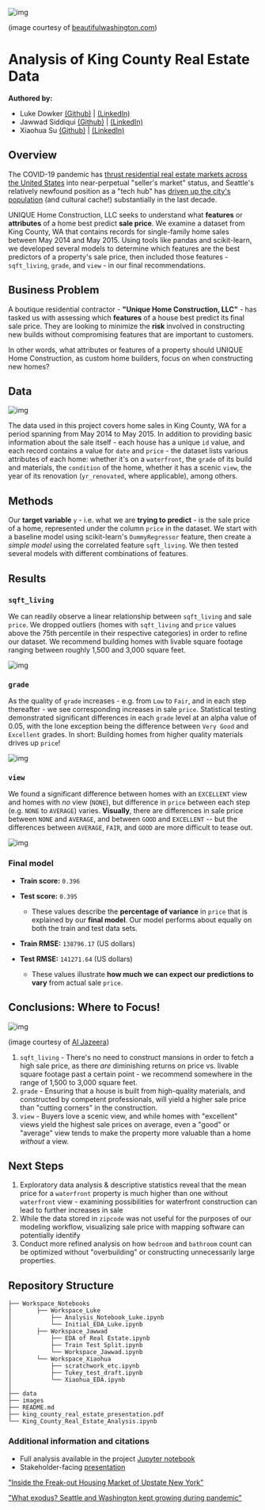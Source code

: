 ![img](./images/kc_header.png)

(image courtesy of [beautifulwashington.com](https://beautifulwashington.com/))

# Analysis of King County Real Estate Data

**Authored by:**
- Luke Dowker [(Github)](https://github.com/toastdeini) | [(LinkedIn)](https://www.linkedin.com/in/luke-dowker/)
- Jawwad Siddiqui [(Github)](https://github.com/jsiddiqui85) | [(LinkedIn)](https://www.linkedin.com/in/jsiddiqui85/)
- Xiaohua Su [(Github)](https://github.com/xiaohua-su) | [(LinkedIn)](https://www.linkedin.com/in/xiaohua-su/)

## Overview

The COVID-19 pandemic has [thrust residential real estate markets across the United States](https://www.curbed.com/article/inside-the-covid-19-housing-market-of-upstate-new-york.html) into near-perpetual "seller's market" status, and Seattle's relatively newfound position as a "tech hub" has [driven up the city's population](https://www.seattletimes.com/seattle-news/data/covid-slowed-but-didnt-stop-population-growth-in-seattle-washington-hits-7-7m-residents/) (and cultural cache!) substantially in the last decade.

UNIQUE Home Construction, LLC seeks to understand what **features** or **attributes** of a home best predict **sale price**. We examine a dataset from King County, WA that contains records for single-family home sales between May 2014 and May 2015. Using tools like pandas and scikit-learn, we developed several models to determine which features are the best predictors of a property's sale price, then included those features - `sqft_living`, `grade`, and `view` - in our final recommendations.

## Business Problem

A boutique residential contractor - **"Unique Home Construction, LLC"** - has tasked us with assessing which **features** of a house best predict its final sale price. They are looking to minimize the **risk** involved in constructing new builds without compromising features that are important to customers.

In other words, what attributes or features of a property should UNIQUE Home Construction, as custom home builders, focus on when constructing new homes?

## Data

![img](./images/kc_map.png)

The data used in this project covers home sales in King County, WA for a period spanning from May 2014 to May 2015. In addition to providing basic information about the sale itself - each house has a unique `id` value, and each record contains a value for `date` and `price` - the dataset lists various attributes of each home: whether it's on a `waterfront`, the `grade` of its build and materials, the `condition` of the home, whether it has a scenic `view`, the year of its renovation (`yr_renovated`, where applicable), among others.

## Methods

Our **target variable** `y` - i.e. what we are **trying to predict** - is the sale price of a home, represented under the column `price` in the dataset. We start with a baseline model using scikit-learn's `DummyRegressor` feature, then create a *simple model* using the correlated feature `sqft_living`. We then tested several models with different combinations of features.

## Results

### `sqft_living`

We can readily observe a linear relationship between `sqft_living` and sale `price`. We dropped outliers (homes with `sqft_living` and `price` values above the 75th percentile in their respective categories) in order to refine our dataset. We recommend building homes with livable square footage ranging between roughly 1,500 and 3,000 square feet. 

![img](./images/sqftliving.png)


### `grade`

As the quality of `grade` increases - e.g. from `Low` to `Fair`, and in each step thereafter - we see corresponding increases in sale `price`. Statistical testing demonstrated significant differences in each `grade` level at an alpha value of 0.05, with the lone exception being the difference between `Very Good` and `Excellent` grades. In short: Building homes from higher quality materials drives up `price`!

![img](./images/grade.png)


### `view`

We found a significant difference between homes with an `EXCELLENT` view and homes with *no* view (`NONE`), but difference in `price` between each step (e.g. `NONE` to `AVERAGE`) varies. **Visually**, there are differences in sale price between `NONE` and `AVERAGE`, and between `GOOD` and `EXCELLENT` -- but the differences between `AVERAGE`, `FAIR`, and `GOOD` are more difficult to tease out.

![img](./images/view.png)


### Final model

- **Train score:** `0.396`
- **Test score:** `0.395`
    - These values describe the **percentage of variance** in `price` that is explained by our **final model**. Our model performs about equally on both the train and test data sets.
    
- **Train RMSE:** `138796.17` (US dollars)
- **Test RMSE:** `141271.64` (US dollars)
    - These values illustrate **how much we can expect our predictions to vary** from actual sale `price`.
    
## Conclusions: Where to Focus!

![img](./images/new_build.png)

(image courtesy of [Al Jazeera](https://www.aljazeera.com/))

1. `sqft_living` - There's no need to construct mansions in order to fetch a high sale price, as there *are* diminishing returns on price vs. livable square footage past a certain point - we recommend somewhere in the range of 1,500 to 3,000 square feet.
2. `grade` - Ensuring that a house is built from high-quality materials, and constructed by competent professionals, will yield a higher sale price than "cutting corners" in the construction.
3. `view` - Buyers love a scenic view, and while homes with "excellent" views yield the highest sale prices on average, even a "good" or "average" view tends to make the property more valuable than a home *without* a view.

## Next Steps

1. Exploratory data analysis & descriptive statistics reveal that the mean price for a `waterfront` property is much higher than one without `waterfront` view - examining possibilities for waterfront construction can lead to further increases in sale
2. While the data stored in `zipcode` was not useful for the purposes of our modeling workflow, visualizing sale price with mapping software can potentially identify
3. Conduct more refined analysis on how `bedroom` and `bathroom` count can be optimized without "overbuilding" or constructing unnecessarily large properties.

## Repository Structure
```
├── Workspace_Notebooks  
│       ├── Workspace_Luke
│           ├── Analysis_Notebook_Luke.ipynb
│           └── Initial_EDA_Luke.ipynb
│       ├── Workspace_Jawwad
│           ├── EDA of Real Estate.ipynb
│           ├── Train Test Split.ipynb
│           └── Workspace_Jawwad.ipynb
│       └── Workspace_Xiaohua
│           ├── scratchwork_etc.ipynb
│           ├── Tukey_test_draft.ipynb
│           └── Xiaohua_EDA.ipynb
│
├── data
├── images
├── README.md
├── king_county_real_estate_presentation.pdf
└── King_County_Real_Estate_Analysis.ipynb
```
### Additional information and citations

- Full analysis available in the project [Jupyter notebook](https://github.com/xiaohua-su/King_County_Real_Estate_Analysis/blob/main/King_County_Real_Estate_Analysis.ipynb)
- Stakeholder-facing [presentation](https://github.com/xiaohua-su/King_County_Real_Estate_Analysis/blob/main/king_county_real_estate_presentation.pdf)


["Inside the Freak-out Housing Market of Upstate New York"](https://www.curbed.com/article/inside-the-covid-19-housing-market-of-upstate-new-york.html)

["What exodus? Seattle and Washington kept growing during pandemic"](https://www.seattletimes.com/seattle-news/data/covid-slowed-but-didnt-stop-population-growth-in-seattle-washington-hits-7-7m-residents/)